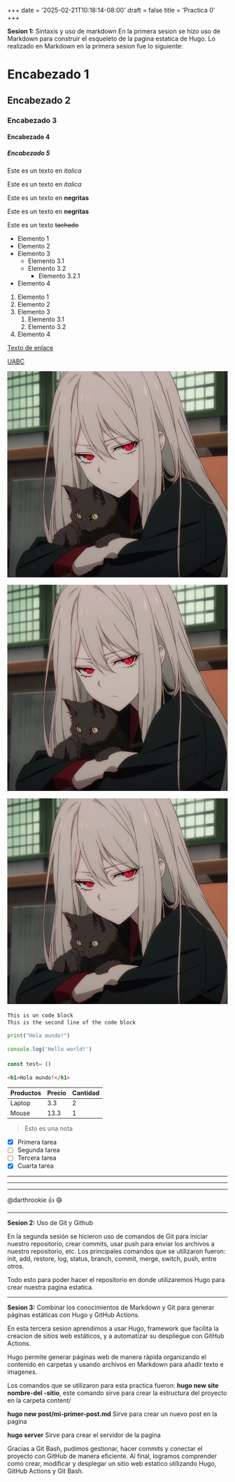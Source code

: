 +++
date = '2025-02-21T10:18:14-08:00'
draft = false
title = 'Practica 0'
+++



**Sesion 1:** Sintaxis y uso de markdown
En la primera sesion se hizo uso de Markdown para construir el esqueleto de la pagina estatica de Hugo. Lo realizado en Markdown en la primera sesion fue lo siguiente:
<!--Encabezados-->

# Encabezado 1

## Encabezado 2

### Encabezado 3

#### Encabezado 4

##### Encabezado 5

<!--Italicas-->

Este es un texto en *italica*

Este es un texto en _italica_

<!--Negritas-->

Este es un texto en **negritas**

Este es un texto en __negritas__

<!--Tachado-->
Este es un texto ~~tachado~~

<!--UL-->

* Elemento 1
* Elemento 2
* Elemento 3
  * Elemento 3.1
  * Elemento 3.2
    * Elemento 3.2.1
* Elemento 4


<!--OL-->

1. Elemento 1
1. Elemento 2
1. Elemento 3
   1. Elemento 3.1
   1. Elemento 3.2
1. Elemento 4

<!--Hipervinculos-->
[Texto de enlace](https://www.google.com "Texto de tooltip")

[UABC](https://www.uabc.mx "Sitio Universitario")


<!--Imagenes-->

![Texto alternativo](.\images\Imagen.jpg)

![Logo-VSCode](.\images\Imagen.jpg "Tooltip de la imagen")

[![Escudo de UABC](.\images\Imagen.jpg)](https://www.uabc.mx "Sitio universitario")

<!--Bloques de código-->

```
This is un code block
This is the second line of the code block
```

```python
print("Hola mundo!")
```

```javascript
console.log('Hello world!')

const test= ()
```

```html
<h1>Hola mundo!</h1>
```

<!--Tablas -->

| Productos | Precio    | Cantidad   |
|  -------- |  -------- | ---------- |
| Laptop    | 3.3       |2           |
| Mouse     | 13.3      |1           |


<!-- Notas -->
>Esto es una nota 


<!-- Tareas -->

* [x] Primera tarea 
* [ ] Segunda tarea
* [ ] Tercera tarea 
* [x] Cuarta tarea
  
<!-- Divisores horizontales -->
***
---
___

  
<!-- Menciones -->
@darthrookie :+1: :smile:

---


**Sesion 2:** Uso de Git y Github

En la segunda sesión se hicieron uso de comandos de Git para iniciar nuestro repositorio, crear commits, usar push para enviar los archivos a nuestro repositorio, etc. Los principales comandos que se utilizaron fueron: init, add, restore, log, status, branch, commit, merge, switch, push, entre otros.

Todo esto para poder hacer el repositorio en donde utilizaremos Hugo para crear nuestra pagina estatica.

---

**Sesion 3:** Combinar los conocimientos de Markdown y Git para generar páginas estáticas con Hugo y GitHub Actions.

En esta tercera sesion aprendimos a usar Hugo, framework que facilita la creacion de sitios web estáticos, y a automatizar su despliegue con GitHub Actions.

Hugo permite generar páginas web de manera rápida organizando el contenido en carpetas y usando archivos en Markdown para añadir texto e imagenes.

Los comandos que se utilizaron para esta practica fueron: __hugo new site nombre-del -sitio__, este comando sirve para crear la estructura del proyecto en la carpeta content/

__hugo new post/mi-primer-post.md__ Sirve para crear un nuevo post en la pagina

__hugo server__ Sirve para crear el servidor de la pagina

Gracias a Git Bash, pudimos gestionar, hacer commits y conectar el proyecto con GitHub de manera eficiente. Al final, logramos comprender como crear, modificar y desplegar un sitio web estatico utilizando Hugo, GitHub Actions y Git Bash.